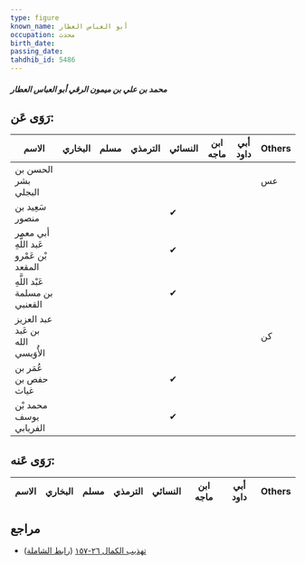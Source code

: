 ```yaml
---
type: figure
known_name: أبو العباس العطار
occupation: محدث
birth_date:
passing_date:
tahdhib_id: 5486
---
```

##### محمد بن علي بن ميمون الرقي أبو العباس العطار

## رَوَى عَن:
| الاسم                                   | البخاري | مسلم | الترمذي | النسائي | ابن ماجه | أبي داود | Others |
| --------------------------------------- | ------- | ---- | ------- | ------- | -------- | -------- | ------ |
| الحسن بن بشر البجلي                     |         |      |         |         |          |          | عس     |
| سَعِيد بن منصور                         |         |      |         | ✔       |          |          |        |
| أبي معمر عَبد اللَّهِ بْن عَمْرو المقعد |         |      |         | ✔       |          |          |        |
| عَبْد اللَّهِ بن مسلمة القعنبي          |         |      |         | ✔       |          |          |        |
| عبد العزيز بن عَبد الله الأُوَيسي       |         |      |         |         |          |          | كن     |
| عُمَر بن حفص بن غياث                    |         |      |         | ✔       |          |          |        |
| محمد بْن يوسف الفريابي                  |         |      |         | ✔       |          |          |        |
## رَوَى عَنه:
| الاسم | البخاري | مسلم | الترمذي | النسائي | ابن ماجه | أبي داود | Others |
| ----- | ------- | ---- | ------- | ------- | -------- | -------- | ------ |
## مراجع
- [تهذيب الكمال ٢٦-١٥٧](obsidian://open?vault=Tahdhib-al-Kamal&file=Figures/٥٤٨٦-محمد%20بن%20علي%20بن%20ميمون%20الرقي%20أبو%20العباس%20العطار) ([رابط الشاملة](https://shamela.ws/book/3722/13905))